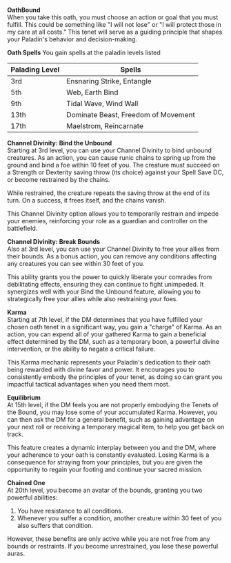 **OathBound**  
When you take this oath, you must choose an action or goal that you must fulfill. This could be something like "I will not lose" or "I will protect those in my care at all costs." This tenet will serve as a guiding principle that shapes your Paladin's behavior and decision-making.

**Oath Spells**
You gain spells at the paladin levels listed

| Palading Level | Spells                              |
| -------------- | ----------------------------------- |
| 3rd            | Ensnaring Strike, Entangle          |
| 5th            | Web, Earth Bind                     |
| 9th            | Tidal Wave, Wind Wall               |
| 13th           | Dominate Beast, Freedom of Movement |
| 17th           | Maelstrom, Reincarnate              |


**Channel Divinity: Bind the Unbound**  
Starting at 3rd level, you can use your Channel Divinity to bind unbound creatures. As an action, you can cause runic chains to spring up from the ground and bind a foe within 10 feet of you. The creature must succeed on a Strength or Dexterity saving throw (its choice) against your Spell Save DC, or become restrained by the chains.

While restrained, the creature repeats the saving throw at the end of its turn. On a success, it frees itself, and the chains vanish.

This Channel Divinity option allows you to temporarily restrain and impede your enemies, reinforcing your role as a guardian and controller on the battlefield.

**Channel Divinity: Break Bounds**  
Also at 3rd level, you can use your Channel Divinity to free your allies from their bounds. As a bonus action, you can remove any conditions affecting any creatures you can see within 30 feet of you.

This ability grants you the power to quickly liberate your comrades from debilitating effects, ensuring they can continue to fight unimpeded. It synergizes well with your Bind the Unbound feature, allowing you to strategically free your allies while also restraining your foes.

**Karma**  
Starting at 7th level, if the DM determines that you have fulfilled your chosen oath tenet in a significant way, you gain a "charge" of Karma. As an action, you can expend all of your gathered Karma to gain a beneficial effect determined by the DM, such as a temporary boon, a powerful divine intervention, or the ability to negate a critical failure.

This Karma mechanic represents your Paladin's dedication to their oath being rewarded with divine favor and power. It encourages you to consistently embody the principles of your tenet, as doing so can grant you impactful tactical advantages when you need them most.

**Equilibrium**  
At 15th level, if the DM feels you are not properly embodying the Tenets of the Bound, you may lose some of your accumulated Karma. However, you can then ask the DM for a general benefit, such as gaining advantage on your next roll or receiving a temporary magical item, to help you get back on track.

This feature creates a dynamic interplay between you and the DM, where your adherence to your oath is constantly evaluated. Losing Karma is a consequence for straying from your principles, but you are given the opportunity to regain your footing and continue your sacred mission.

**Chained One**  
At 20th level, you become an avatar of the bounds, granting you two powerful abilities:

1. You have resistance to all conditions.
2. Whenever you suffer a condition, another creature within 30 feet of you also suffers that condition.

However, these benefits are only active while you are not free from any bounds or restraints. If you become unrestrained, you lose these powerful auras.